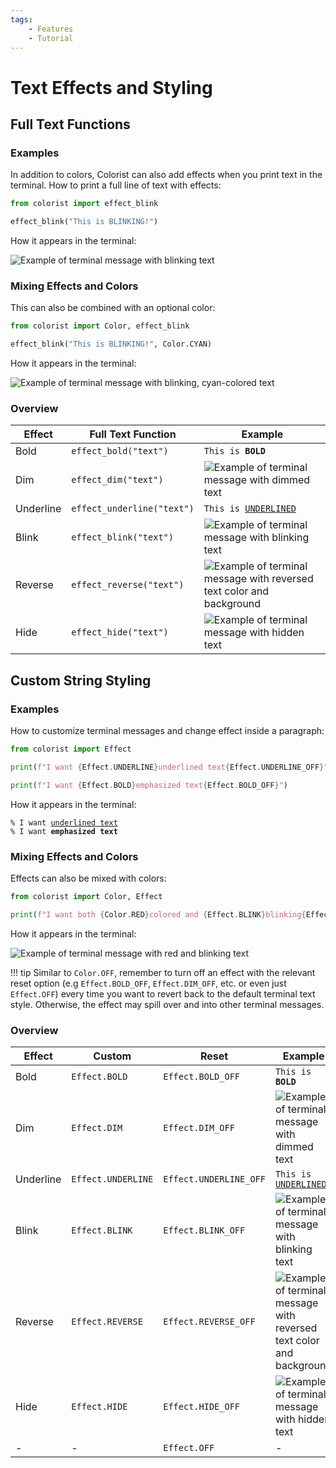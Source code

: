 ```yaml
---
tags:
    - Features
    - Tutorial
---
```


# Text Effects and Styling
## Full Text Functions
### Examples
In addition to colors, Colorist can also add effects when you print text in the terminal. How to print a full line of text with effects:

```python
from colorist import effect_blink

effect_blink("This is BLINKING!")
```

How it appears in the terminal:

![Example of terminal message with blinking text](../assets/images/examples/effect_full_text_blink_default.gif)

### Mixing Effects and Colors
This can also be combined with an optional color:

```python
from colorist import Color, effect_blink

effect_blink("This is BLINKING!", Color.CYAN)
```

How it appears in the terminal:

![Example of terminal message with blinking, cyan-colored text](../assets/images/examples/effect_full_text_blink_cyan.gif)

### Overview
| Effect           | Full Text Function         | Example |
| ---------------- | -------------------------- | ------- |
| Bold             | `effect_bold("text")`      | <code>This is <strong>BOLD</strong></code> |
| Dim              | `effect_dim("text")`       | ![Example of terminal message with dimmed text](../assets/images/examples/effect_map/dim_full_text_140x16.png) |
| Underline        | `effect_underline("text")` | <code>This is <u>UNDERLINED</u></code> |
| Blink            | `effect_blink("text")`     | ![Example of terminal message with blinking text](../assets/images/examples/effect_map/blink_full_text_140x16.gif) |
| Reverse          | `effect_reverse("text")`   | ![Example of terminal message with reversed text color and background](../assets/images/examples/effect_map/reverse_full_text_140x16.png) |
| Hide             | `effect_hide("text")`      | ![Example of terminal message with hidden text](../assets/images/examples/effect_map/hide_full_text_140x16.png) |

## Custom String Styling
### Examples
How to customize terminal messages and change effect inside a paragraph:

```python
from colorist import Effect

print(f"I want {Effect.UNDERLINE}underlined text{Effect.UNDERLINE_OFF}")

print(f"I want {Effect.BOLD}emphasized text{Effect.BOLD_OFF}")
```

How it appears in the terminal:

<pre><code>% I want <u>underlined text</u>
% I want <strong>emphasized text</strong></code></pre>

### Mixing Effects and Colors
Effects can also be mixed with colors:

```python
from colorist import Color, Effect

print(f"I want both {Color.RED}colored and {Effect.BLINK}blinking{Effect.BLINK_OFF} text{Color.OFF} inside this paragraph")
```

How it appears in the terminal:

![Example of terminal message with red and blinking text](../assets/images/examples/effect_custom_text_blink_red.gif)

!!! tip
    Similar to `Color.OFF`, remember to turn off an effect with the relevant reset option (e.g `Effect.BOLD_OFF`, `Effect.DIM_OFF`, etc. or even just `Effect.OFF`) every time you want to revert back to the default terminal text style. Otherwise, the effect may spill over and into other terminal messages.

### Overview
| Effect           | Custom             | Reset                  | Example    |
| ---------------- | ------------------ | ---------------------- | ---------- |
| Bold             | `Effect.BOLD`      | `Effect.BOLD_OFF`      | <code>This is <strong>BOLD</strong></code> |
| Dim              | `Effect.DIM`       | `Effect.DIM_OFF`       | ![Example of terminal message with dimmed text](../assets/images/examples/effect_map/dim_full_text_140x16.png) |
| Underline        | `Effect.UNDERLINE` | `Effect.UNDERLINE_OFF` | <code>This is <u>UNDERLINED</u></code> |
| Blink            | `Effect.BLINK`     | `Effect.BLINK_OFF`     | ![Example of terminal message with blinking text](../assets/images/examples/effect_map/blink_full_text_140x16.gif) |
| Reverse          | `Effect.REVERSE`   | `Effect.REVERSE_OFF`   | ![Example of terminal message with reversed text color and background](../assets/images/examples/effect_map/reverse_full_text_140x16.png) |
| Hide             | `Effect.HIDE`      | `Effect.HIDE_OFF`      | ![Example of terminal message with hidden text](../assets/images/examples/effect_map/hide_full_text_140x16.png) |
| -                | -                  | `Effect.OFF`           | -          |
